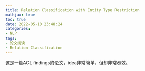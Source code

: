 ```yaml
---
title: Relation Classification with Entity Type Restriction
mathjax: true
toc: true
date: 2022-05-10 23:48:24
categories:
- NLP
tags:
- 论文阅读
- Relation Classification
---
```

这是一篇ACL findings的论文，idea非常简单，但却非常奏效。